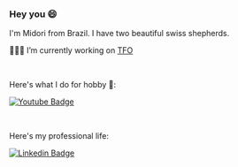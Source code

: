 ### Hey you 😄

I'm Midori from Brazil.
I have two beautiful swiss shepherds.

👩🏻‍💻 I’m currently working on [TFO](http://www.tfo.com.br/)

<br/>

Here's what I do for hobby 👾:

[![Youtube Badge](https://img.shields.io/badge/-Youtube-FF0000?style=flat-square&labelColor=FF0000&logo=youtube&logoColor=white&link=https://www.youtube.com/Midorifukami)](https://www.youtube.com/Midorifukami)

<br/>

Here's my professional life:

[![Linkedin Badge](https://img.shields.io/badge/-LinkedIn-blue?style=flat-square&logo=Linkedin&logoColor=white&link=https://www.linkedin.com/in/midorifukami/)](https://www.linkedin.com/in/midorifukami/)


<!--
**midori-fukami/midori-fukami** is a ✨ _special_ ✨ repository because its `README.md` (this file) appears on your GitHub profile.

Here are some ideas to get you started:

- 🔭 I’m currently working on ...
- 🌱 I’m currently learning ...
- 👯 I’m looking to collaborate on ...
- 🤔 I’m looking for help with ...
- 💬 Ask me about ...
- 📫 How to reach me: ...
- 😄 Pronouns: ...
- ⚡ Fun fact: ...
-->
